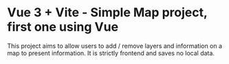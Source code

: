 # Vue 3 + Vite - Simple Map project, first one using Vue

This project aims to allow users to add / remove layers and information on a map to present information.
It is strictly frontend and saves no local data.
